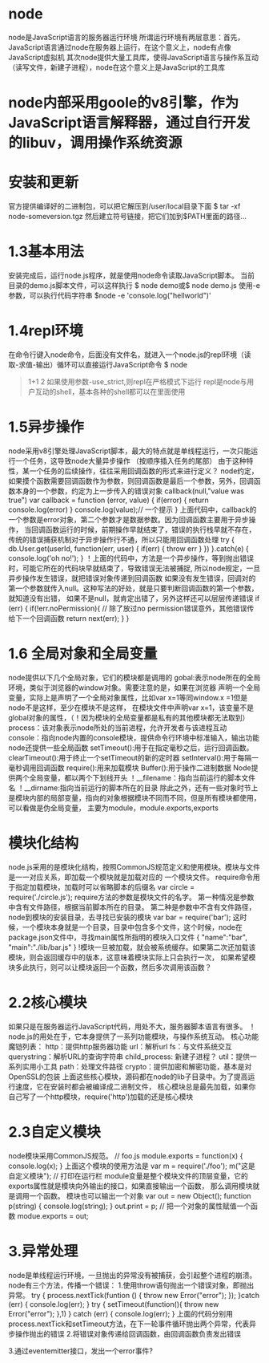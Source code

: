 # node
node是JavaScript语言的服务器运行环境
所谓运行环境有两层意思：首先，JavaScript语言通过node在服务器上运行，在这个意义上，node有点像JavaScript虚拟机
其次node提供大量工具库，使得JavaScript语言与操作系互动（读写文件，新建子进程），node在这个意义上是JavaScript的工具库
# node内部采用goole的v8引擎，作为JavaScript语言解释器，通过自行开发的libuv，调用操作系统资源
# 安装和更新
官方提供编译好的二进制包，可以把它解压到/user/local目录下面
$ tar -xf node-someversion.tgz
然后建立符号链接，把它们加到$PATH里面的路径...
# 1.3基本用法
安装完成后，运行node.js程序，就是使用node命令读取JavaScript脚本。
当前目录的demo.js脚本文件，可以这样执行
$ node demo或$ node demo.js
使用-e参数，可以执行代码字符串 $node -e 'console.log("hellworld")'
# 1.4repl环境
在命令行键入node命令，后面没有文件名，就进入一个node.js的repl环境（读取-求值-输出）循环可以直接运行JavaScript命令
$ node
>1+1
2
如果使用参数-use_strict,则repl在严格模式下运行
repl是node与用户互动的shell，基本各种的shell都可以在里面使用
# 1.5异步操作
node采用v8引擎处理JavaScript脚本，最大的特点就是单线程运行，一次只能运行一个任务，这导致node大量异步操作
（按顺序插入任务的尾部）
由于这种特性，某一个任务的后续操作，往往采用回调函数的形式来进行定义？
node约定，如果摸个函数需要回调函数作为参数，则回调函数是最后一个参数，另外，回调函数本身的一个参数，约定为上一步传入的错误对象
callback(null,"value was true")
var callback = function (error, value) {
 if(error) {
   return console.log(error)
 }
 console.log(value);// 一个提示
}
上面代码中，callback的一个参数是error对象，第二个参数才是数据参数。因为回调函数主要用于异步操作，
当回调函数运行的时候，前期操作早就结束了，错误的执行栈早就不存在，传统的错误捕获机制对于异步操作行不通，所以只能用回调函数处理
try {
  db.User.get(userId, function(err, user) {
    if(err) {
      throw err
    }
  })
}.catch(e) {
  console.log('oh no!');
}
！上面的代码中，方法是一个异步操作，等到抛出错误时，可能它所在的代码块早就结束了，导致错误无法被捕捉,
所以node规定，一旦异步操作发生错误，就把错误对象传递到回调函数
如果没有发生错误，回调对的第一个参数就传入null。这种写法的好处，就是只要判断回调函数的第一个参数，就知道没有出错，
如果不是null，就肯定出错了，另外这样还可以层层传递错误
if (err) {
  if(!err.noPermission){ // 除了放过no permission错误意外，其他错误传给下一个回调函数
    return next(err);
  }
}
# 1.6 全局对象和全局变量
node提供以下几个全局对象，它们的模块都是调用的
gobal:表示node所在的全局环境，类似于浏览器的window对象。需要注意的是，如果在浏览器
声明一个全局变量，实际上是声明了一个全局对象属性，比如var x=1等同window.x =1但是node不是这样，至少在模块不是这样，
在模块文件中声明var x=1，该变量不是global对象的属性，（！因为模块的全局变量都是私有的其他模块都无法取到）
process：该对象表示node所处的当前进程，允许开发者与该进程互动
console：指向node内置的console模块，提供命令行环境中标准输入，输出功能
node还提供一些全局函数
setTimeout():用于在指定毫秒之后，运行回调函数。
clearTimeout():用于终止一个setTimeout的新的定时器
setInterval():用于每隔一毫秒调用回调函数
require():用来加载模块
Buffer():用于操作二进制数据
Node提供两个全局变量，都以两个下划线开头
！__filename：指向当前运行的脚本文件名
！__dirname:指向当前运行的脚本所在的目录
除此之外，还有一些对象时节上是模块内部的局部变量，指向的对象根据模块不同而不同，但是所有模块都使用，可以看做是伪全局变量，
主要为module，module.exports,exports
# 模块化结构
node.js采用的是模块化结构，按照CommonJS规范定义和使用模块。模块与文件是一一对应关系，即加载一个模块就是加载对应的
一个模块文件。
require命令用于指定加载模块，加载时可以省略脚本的后缀名
var circle = require('./circle.js');
require方法的参数是模块文件的名字。
第一种情况是参数中含有文件路径，根据当前脚本所在的目录。
第二种是参数中不含有文件路径，node到模块的安装目录，去寻找已安装的模块
var bar = require('bar');
这时候，一个模块本身就是一个目录，目录中包含多个文件，这个时候，node在package.json文件中，寻找main属性所指明的模块入口文件
{
"name":"bar",
"main":"./lib/bar.js"
}
!模块一旦被加载，就会被系统缓存。如果第二次还加载该模块，则会返回缓存中的版本，这意味着模块实际上只会执行一次，
如果希望模块多此执行，则可以让模块返回一个函数，然后多次调用该函数？
# 2.2核心模块
如果只是在服务器运行JavaScript代码，用处不大，服务器脚本语言有很多。
！node.js的用处在于，它本身提供了一系列功能模块，与操作系统互动。
核心功能魔铠列表：
http：提供http服务器功能
url：解析url
fs：与文件系统交互
querystring：解析URL的查询字符串
child_process: 新建子进程？
util：提供一系列实用小工具
path：处理文件路径
crypto：提供加密和解密功能，基本是对OpenSSL的包装
上面这些核心模块，源码都在node的lib子目录中。为了提高运行速度，它在安装时都会被编译成二进制文件，
核心模块总是最先加载，如果你自己写了一个http模块，require('http')加载的还是核心模块
# 2.3自定义模块
node模块采用CommonJS规范。
// foo.js
module.exports = function(x) {
  console.log(x);
}
上面这个模块的使用方法是
var m = require('./foo');
m("这是自定义模块"); // 打印在运行栏
module变量是整个模块文件的顶层变量，它的exports属性就是模块向外输出的接口，如果直接输出一个函数，
那么调用模块就是调用一个函数。
模块也可以输出一个对象
var out = new Object();
function p(string) {
  console.log(string);
}
out.print = p; // 把一个对象的属性赋值一个函数
modue.exports = out;
# 3.异常处理
node是单线程运行环境，一旦抛出的异常没有被捕获，会引起整个进程的崩溃。
node有三个方法，传播一个错误：
1.使用throw语句抛出一个错误对象，即抛出异常。
try {
  process.nextTick(funtion () {
    throw new Error("error");
  });
}catch (err) {
  console.log(err);
}
try {
  setTimeout(function(){
    throw new Error("error");
  },1)
} catch (err) {
  console.log(err);
}
上面的代码分别用process.nextTick和setTimeout方法，在下一轮事件循环抛出两个异常，代表异步操作抛出的错误
2.将错误对象传递给回调函数，由回调函数负责发出错误

3.通过eventemitter接口，发出一个error事件?

